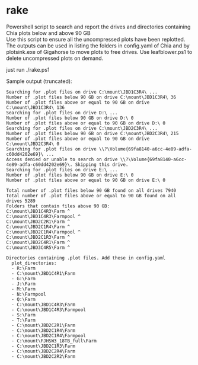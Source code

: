 # rake
Powershell script to search and report the drives and directories containing Chia plots below and above 90 GB\
Use this script to ensure all the uncompressed plots have been replotted. The outputs can be used in listing the folders in config.yaml of Chia and by plotsink.exe of Gigahorse to move plots to free drives. Use leafblower.ps1 to delete uncompressed plots on demand.

just run ./rake.ps1

Sample output (truncated):
```
Searching for .plot files on drive C:\mount\JBD1C3R4\ ...
Number of .plot files below 90 GB on drive C:\mount\JBD1C3R4\ 36
Number of .plot files above or equal to 90 GB on drive C:\mount\JBD1C3R4\ 136
Searching for .plot files on drive D:\ ...
Number of .plot files below 90 GB on drive D:\ 0
Number of .plot files above or equal to 90 GB on drive D:\ 0
Searching for .plot files on drive C:\mount\JBD2C3R4\ ...
Number of .plot files below 90 GB on drive C:\mount\JBD2C3R4\ 215
Number of .plot files above or equal to 90 GB on drive C:\mount\JBD2C3R4\ 0
Searching for .plot files on drive \\?\Volume{69fa8140-a6cc-4e89-adfa-c60dd4202e69}\ ...
Access denied or unable to search on drive \\?\Volume{69fa8140-a6cc-4e89-adfa-c60dd4202e69}\. Skipping this drive.
Searching for .plot files on drive E:\ ...
Number of .plot files below 90 GB on drive E:\ 0
Number of .plot files above or equal to 90 GB on drive E:\ 0

Total number of .plot files below 90 GB found on all drives 7940
Total number of .plot files above or equal to 90 GB found on all drives 5289
Folders that contain files above 90 GB:
C:\mount\JBD1C4R3\Farm ^
C:\mount\JBD1C4R3\Farmpool ^
C:\mount\JBD2C2R1\Farm ^
C:\mount\JBD2C1R4\Farm ^
C:\mount\JBD2C1R4\Farmpool ^
C:\mount\JBD2C1R3\Farm ^
C:\mount\JBD2C4R1\Farm ^
C:\mount\JBD3C4R5\Farm ^

Directories containing .plot files. Add these in config.yaml
  plot_directories:
  - R:\Farm
  - C:\mount\JBD1C4R1\Farm
  - G:\Farm
  - J:\Farm
  - M:\Farm
  - N:\Farmpool
  - Q:\Farm
  - C:\mount\JBD1C4R3\Farm
  - C:\mount\JBD1C4R3\Farmpool
  - S:\Farm
  - T:\Farm
  - C:\mount\JBD2C2R1\Farm
  - C:\mount\JBD2C1R4\Farm
  - C:\mount\JBD2C1R4\Farmpool
  - C:\mount\FJHSW3_18TB_full\Farm
  - C:\mount\JBD2C1R3\Farm
  - C:\mount\JBD2C2R4\Farm
  - C:\mount\JBD2C2R2\Farm
```
